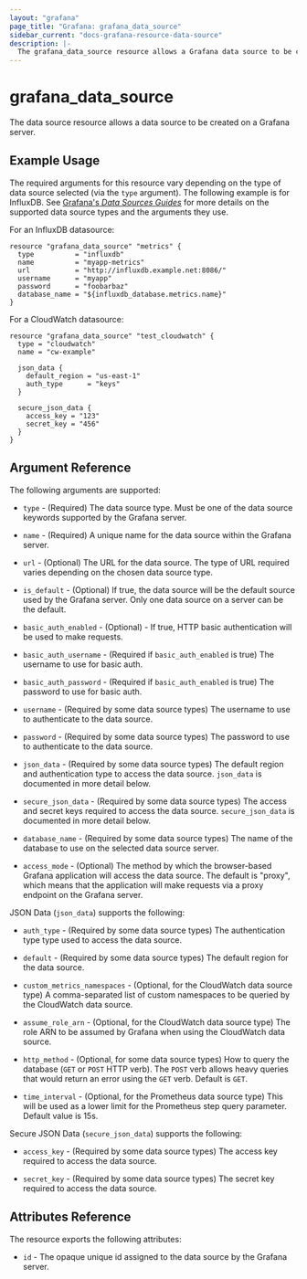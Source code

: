 ```yaml
---
layout: "grafana"
page_title: "Grafana: grafana_data_source"
sidebar_current: "docs-grafana-resource-data-source"
description: |-
  The grafana_data_source resource allows a Grafana data source to be created.
---
```


# grafana\_data\_source

The data source resource allows a data source to be created on a Grafana server.

## Example Usage

The required arguments for this resource vary depending on the type of data
source selected (via the `type` argument). The following example is for
InfluxDB. See
[Grafana's *Data Sources Guides*](http://docs.grafana.org/#data-sources-guides)
for more details on the supported data source types and the arguments they use.

For an InfluxDB datasource:

```hcl
resource "grafana_data_source" "metrics" {
  type          = "influxdb"
  name          = "myapp-metrics"
  url           = "http://influxdb.example.net:8086/"
  username      = "myapp"
  password      = "foobarbaz"
  database_name = "${influxdb_database.metrics.name}"
}
```

For a CloudWatch datasource:

```hcl
resource "grafana_data_source" "test_cloudwatch" {
  type = "cloudwatch"
  name = "cw-example"

  json_data {
    default_region = "us-east-1"
    auth_type      = "keys"
  }

  secure_json_data {
    access_key = "123"
    secret_key = "456"
  }
}
```

## Argument Reference

The following arguments are supported:

* `type` - (Required) The data source type. Must be one of the data source
  keywords supported by the Grafana server.

* `name` - (Required) A unique name for the data source within the Grafana
  server.

* `url` - (Optional) The URL for the data source. The type of URL required
  varies depending on the chosen data source type.

* `is_default` - (Optional) If true, the data source will be the default
  source used by the Grafana server. Only one data source on a server can be
  the default.

* `basic_auth_enabled` - (Optional) - If true, HTTP basic authentication will
  be used to make requests.

* `basic_auth_username` - (Required if `basic_auth_enabled` is true) The
  username to use for basic auth.

* `basic_auth_password` - (Required if `basic_auth_enabled` is true) The
  password to use for basic auth.

* `username` - (Required by some data source types) The username to use to
  authenticate to the data source.

* `password` - (Required by some data source types) The password to use to
  authenticate to the data source.

* `json_data` - (Required by some data source types) The default region
  and authentication type to access the data source. `json_data` is documented
  in more detail below.

* `secure_json_data` - (Required by some data source types) The access and
  secret keys required to access the data source. `secure_json_data` is
  documented in more detail below.

* `database_name` - (Required by some data source types) The name of the
  database to use on the selected data source server.

* `access_mode` - (Optional) The method by which the browser-based Grafana
  application will access the data source. The default is "proxy", which means
  that the application will make requests via a proxy endpoint on the Grafana
  server.

JSON Data (`json_data`) supports the following:

* `auth_type` - (Required by some data source types) The authentication type
  type used to access the data source.

* `default` - (Required by some data source types) The default region for
  the data source.

* `custom_metrics_namespaces` - (Optional, for the CloudWatch data source type)
  A comma-separated list of custom namespaces to be queried by the CloudWatch
  data source.

* `assume_role_arn` - (Optional, for the CloudWatch data source type) The role
  ARN to be assumed by Grafana when using the CloudWatch data source.

* `http_method` - (Optional, for some data source types)
  How to query the database (`GET` or `POST` HTTP verb).
  The `POST` verb allows heavy queries that would return
  an error using the `GET` verb. Default is `GET`.

* `time_interval` - (Optional, for the Prometheus data source type)
  This will be used as a lower limit for the Prometheus
  step query parameter. Default value is 15s.

Secure JSON Data (`secure_json_data`) supports the following:

* `access_key` - (Required by some data source types) The access key required
  to access the data source.

* `secret_key` - (Required by some data source types) The secret key required
  to access the data source.

## Attributes Reference

The resource exports the following attributes:

* `id` - The opaque unique id assigned to the data source by the Grafana
  server.

